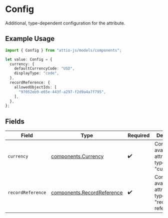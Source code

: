 # Config

Additional, type-dependent configuration for the attribute.

## Example Usage

```typescript
import { Config } from "attio-js/models/components";

let value: Config = {
  currency: {
    defaultCurrencyCode: "USD",
    displayType: "code",
  },
  recordReference: {
    allowedObjectIds: [
      "97052eb9-e65e-443f-a297-f2d9a4a7f795",
    ],
  },
};
```

## Fields

| Field                                                                    | Type                                                                     | Required                                                                 | Description                                                              |
| ------------------------------------------------------------------------ | ------------------------------------------------------------------------ | ------------------------------------------------------------------------ | ------------------------------------------------------------------------ |
| `currency`                                                               | [components.Currency](../../models/components/currency.md)               | :heavy_check_mark:                                                       | Configuration available for attributes of type "currency".               |
| `recordReference`                                                        | [components.RecordReference](../../models/components/recordreference.md) | :heavy_check_mark:                                                       | Configuration available for attributes of type "record-reference".       |